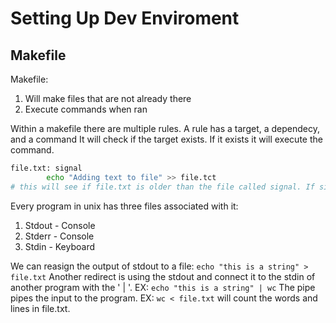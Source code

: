 # Setting Up Dev Enviroment

## Makefile
Makefile:
1. Will make files that are not already there
2. Execute commands when ran

Within a makefile there are multiple rules. 
A rule has a target, a dependecy, and a command
It will check if the target exists. If it exists it will execute the command.

``` bash
file.txt: signal
        echo "Adding text to file" >> file.tct
# this will see if file.txt is older than the file called signal. If signal is older, the commands will not be executed. 
```

Every program in unix has three files associated with it:
1. Stdout - Console
2. Stderr - Console
3. Stdin - Keyboard

We can reasign the output of stdout to a file: `echo "this is a string" > file.txt`
Another redirect is using the stdout and connect it to the stdin of another program with the ' | '. 
EX: `echo "this is a string" | wc`
The pipe pipes the input to the program. 
EX: `wc < file.txt` will count the words and lines in file.txt.
